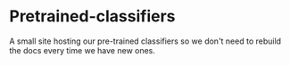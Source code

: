 # Pretrained-classifiers
A small site hosting our pre-trained classifiers so we don't need to rebuild the docs every time we have new ones.
